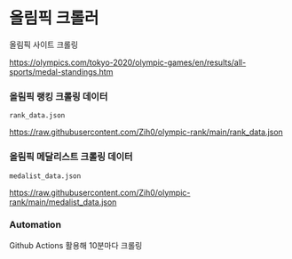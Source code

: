 # 올림픽 크롤러 

올림픽 사이트 크롤링

https://olympics.com/tokyo-2020/olympic-games/en/results/all-sports/medal-standings.htm


### 올림픽 랭킹 크롤링 데이터

`rank_data.json`

https://raw.githubusercontent.com/Zih0/olympic-rank/main/rank_data.json


### 올림픽 메달리스트 크롤링 데이터

`medalist_data.json`

https://raw.githubusercontent.com/Zih0/olympic-rank/main/medalist_data.json

### Automation

Github Actions 활용해 10분마다 크롤링
